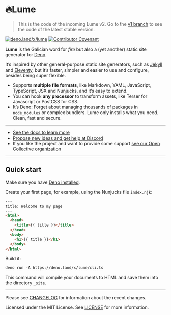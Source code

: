 # 🔥Lume

> This is the code of the incoming Lume v2.
> Go to the [v1 branch](https://github.com/lumeland/lume/tree/v1) to see the code of the latest stable version.

[![deno.land/x/lume](https://shield.deno.dev/x/lume)](https://deno.land/x/lume)
[![Contributor Covenant](https://img.shields.io/badge/Contributor%20Covenant-2.1-4baaaa.svg)](CODE_OF_CONDUCT.md)

**Lume** is the Galician word for _fire_ but also a (yet another) static site
generator for [Deno](https://deno.land/).

It’s inspired by other general-purpose static site generators, such as
[Jekyll](https://jekyllrb.com/) and [Eleventy](https://www.11ty.dev/), but it’s
faster, simpler and easier to use and configure, besides being super flexible.

- Supports **multiple file formats**, like Markdown, YAML, JavaScript,
  TypeScript, JSX and Nunjucks, and it’s easy to extend.
- You can hook **any processor** to transform assets, like Terser for Javascript
  or PostCSS for CSS.
- It’s Deno: Forget about managing thousands of packages in `node_modules` or
  complex bundlers. Lume only installs what you need. Clean, fast and secure.

---

- [See the docs to learn more](https://lume.land)
- [Propose new ideas and get help at Discord](https://discord.gg/YbTmpACHWB)
- If you like the project and want to provide some support
  [see our Open Collective organization](https://opencollective.com/lume)

---

## Quick start

Make sure you have [Deno installed](https://deno.land/#installation).

Create your first page, for example, using the Nunjucks file `index.njk`:

```html
---
title: Welcome to my page
---
<html>
  <head>
    <title>{{ title }}</title>
  </head>
  <body>
    <h1>{{ title }}</h1>
  </body>
</html>
```

Build it:

```
deno run -A https://deno.land/x/lume/cli.ts
```

This command will compile your documents to HTML and save them into the
directory `_site`.

---

Please see [CHANGELOG](CHANGELOG.md) for information about the recent changes.

Licensed under the MIT License. See [LICENSE](LICENSE) for more information.
